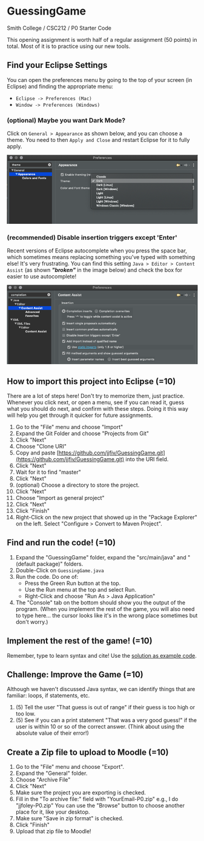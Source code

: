 # GuessingGame
Smith College / CSC212 / P0 Starter Code

This opening assignment is worth half of a regular assignment (50 points) in total. Most of it is to practice using our new tools.

## Find your Eclipse Settings

You can open the preferences menu by going to the top of your screen (in Eclipse) and finding the appropriate menu:

- ``Eclipse -> Preferences (Mac)``
- ``Window -> Preferences (Windows)``

### (optional) Maybe you want Dark Mode?

Click on ``General > Appearance`` as shown below, and you can choose a theme. You need to then ``Apply and Close`` and restart Eclipse for it to fully apply.

![General Appearance Themes Menu](EclipseDarkMode.png)


### (recommended) Disable insertion triggers except 'Enter'

Recent versions of Eclipse autocomplete when you press the space bar, which sometimes means replacing something you've typed with something else! It's very frustrating. You can find this setting ``Java > Editor > Content Assist`` (as shown ***"broken"*** in the image below) and check the box for easier to use autocomplete!

![Content Assist Menu](FixEclipseCompletion.png)

## How to import this project into Eclipse (=10)

There are a lot of steps here! Don't try to memorize them, just practice. Whenever you click next, or open a menu, see if you can read it, guess what you should do next, and confirm with these steps. Doing it this way will help you get through it quicker for future assignments.

1. Go to the "File" menu and choose "Import"
2. Expand the Git Folder and choose "Projects from Git"
3. Click "Next"
4. Choose "Clone URI"
5. Copy and paste [https://github.com/jjfiv/GuessingGame.git](https://github.com/jjfiv/GuessingGame.git) into the URI field.
6. Click "Next"
7. Wait for it to find "master"
8. Click "Next"
9. (optional) Choose a directory to store the project.
10. Click "Next"
11. Choose "Import as general project"
12. Click "Next"
13. Click "Finish"
14. Right-Click on the new project that showed up in the "Package Explorer" on the left. Select "Configure > Convert to Maven Project".

## Find and run the code! (=10)

1. Expand the "GuessingGame" folder, expand the "src/main/java" and "(default package)" folders.
16. Double-Click on ``GuessingGame.java``
17. Run the code. Do one of:
    - Press the Green Run button at the top.
    - Use the Run menu at the top and select Run.
    - Right-Click and choose "Run As > Java Application"
18. The "Console" tab on the bottom should show you the output of the program. (When you implement the rest of the game, you will also need to type here... the cursor looks like it's in the wrong place sometimes but don't worry.)
    
## Implement the rest of the game! (=10)
Remember, type to learn syntax and cite! Use the [solution as example code](https://gist.github.com/jjfiv/767a8041868caae861278659abc063ac).

## Challenge: Improve the Game (=10)

Although we haven't discussed Java syntax, we can identify things that are familiar: loops, if statements, etc.

1. (5) Tell the user "That guess is out of range" if their guess is too high or too low.
1. (5) See if you can a print statement "That was a very good guess!" if the user is within 10 or so of the correct answer. (Think about using the absolute value of their error!)

## Create a Zip file to upload to Moodle (=10)

1. Go to the "File" menu and choose "Export".
2. Expand the "General" folder.
3. Choose "Archive File"
4. Click "Next"
5. Make sure the project you are exporting is checked.
6. Fill in the "To archive file:" field with "YourEmail-P0.zip" e.g., I do "jjfoley-P0.zip"
    You can use the "Browse" button to choose another place for it, like your desktop.
6. Make sure "Save in zip format" is checked.
7. Click "Finish"
8. Upload that zip file to Moodle!
